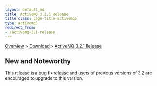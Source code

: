 ```yaml
---
layout: default_md
title: ActiveMQ 3.2.1 Release 
title-class: page-title-activemq5
type: activemq5
redirect_from:
- /activemq-321-release
---
```


[Overview](overview) > [Download](download) > [ActiveMQ 3.2.1 Release](activemq-321-release)

New and Noteworthy
------------------

This release is a bug fix release and users of previous versions of 3.2 are encouraged to upgrade to this version.